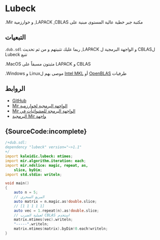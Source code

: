 # Lubeck

.Mir و خوارزمية ,LAPACK ,CBLAS مكتبة جبر خطية عالية المستوى مبنية على

## التبعيات

.`dub.sdl` ربما عليك تثبيتهم و من ثم تحديث ,LAPACK و الواجهة البرمجية ل CBLASل Lubeck تتبع

.MacOS مثبتون مسبقاً على LAPACK و CBLAS

.Windows و Linuxموصى بهم ل [Intel MKL](https://software.intel.com/en-us/mkl) أو [OpenBLAS](http://www.openblas.net) طرفيات

## الروابط

 - [GitHub](https://github.com/kaleidicassociates/lubeck)
 - [Mir الواحهة البرمجية لخوارزمية](http://mir-algorithm.libmir.org)
 - [Mir الواجهة البرمجة للعشوائيات في](http://mir-random.libmir.org)
 - [البرمجية Mir واجهة](http://mir.libmir.org)

## {SourceCode:incomplete}

```d
/+dub.sdl:
dependency "lubeck" version="~>1.1"
+/
import kaleidic.lubeck: mtimes;
import mir.algorithm.iteration: each;
import mir.ndslice: magic, repeat, as,
    slice, byDim;
import std.stdio: writeln;

void main()
{
    auto n = 5;
    // المربع السحري
    auto matrix = n.magic.as!double.slice;
    // [1 1 1 1 1]
    auto vec = 1.repeat(n).as!double.slice;
    // لعملية الضرب CBLAS استخدم
    matrix.mtimes(vec).writeln;
    "-----".writeln;
    matrix.mtimes(matrix).byDim!0.each!writeln;
}
```
